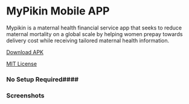 MyPikin Mobile APP
==================

 Mypikin is a maternal health financial service app that seeks to reduce maternal mortality on a global scale by helping women prepay towards delivery cost while receiving tailored maternal health information.

[Download APK](http://apk.meteor.com)

[MIT License](http://choosealicense.com/licenses/mit/)

### No Setup Required####


### Screenshots ###
